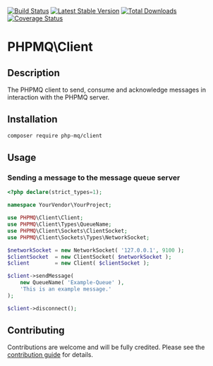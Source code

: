 [![Build Status](https://travis-ci.org/php-mq/client.svg?branch=master)](https://travis-ci.org/php-mq/client)
[![Latest Stable Version](https://poser.pugx.org/php-mq/client/v/stable)](https://packagist.org/packages/php-mq/client) 
[![Total Downloads](https://poser.pugx.org/php-mq/client/downloads)](https://packagist.org/packages/php-mq/client) 
[![Coverage Status](https://coveralls.io/repos/github/php-mq/client/badge.svg?branch=master)](https://coveralls.io/github/php-mq/client?branch=master)

# PHPMQ\Client

## Description

The PHPMQ client to send, consume and acknowledge messages in interaction with the PHPMQ server.

## Installation

```bash
composer require php-mq/client
```

## Usage

### Sending a message to the message queue server

```php
<?php declare(strict_types=1);

namespace YourVendor\YourProject;

use PHPMQ\Client\Client;
use PHPMQ\Client\Types\QueueName;
use PHPMQ\Client\Sockets\ClientSocket;
use PHPMQ\Client\Sockets\Types\NetworkSocket;

$networkSocket = new NetworkSocket( '127.0.0.1', 9100 );
$clientSocket  = new ClientSocket( $networkSocket );
$client        = new Client( $clientSocket );

$client->sendMessage( 
	new QueueName( 'Example-Queue' ), 
	'This is an example message.'
);

$client->disconnect();
```

## Contributing

Contributions are welcome and will be fully credited. Please see the [contribution guide](.github/CONTRIBUTING.md) for details.


